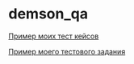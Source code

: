 # demson_qa
[Пример моих тест кейсов](https://docs.google.com/spreadsheets/d/13M1QQLucyFBDAn_Ipn1Iu7-sjiHpW9CjDMHzOavFOGc/edit#gid=306401338)


[Пример моего тестового задания](https://docs.google.com/spreadsheets/d/1x0zVouKZF92uz36xTVF9CSPgInyw8fo9-yT29Sg5B1g/edit?usp=sharing)


